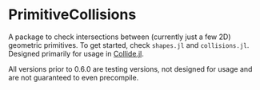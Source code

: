 # PrimitiveCollisions

A package to check intersections between (currently just a few 2D) geometric primitives. To get started, check `shapes.jl` and `collisions.jl`. Designed primarily for usage in [Collide.jl](https://github.com/AayushSabharwal/Collide.jl).

All versions prior to 0.6.0 are testing versions, not designed for usage and are not guaranteed to even precompile.
